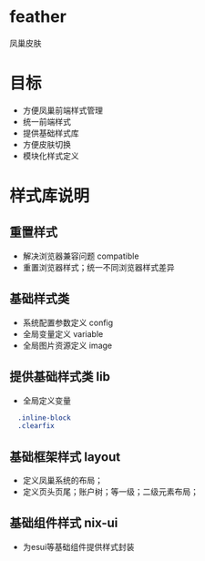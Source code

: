feather
=======

凤巢皮肤


# 目标
- 方便凤巢前端样式管理
- 统一前端样式
- 提供基础样式库
- 方便皮肤切换
- 模块化样式定义

# 样式库说明

## 重置样式
- 解决浏览器兼容问题 compatible
- 重置浏览器样式；统一不同浏览器样式差异

## 基础样式类
- 系统配置参数定义 config
- 全局变量定义 variable
- 全局图片资源定义 image

## 提供基础样式类 lib
- 全局定义变量

```css
  .inline-block
  .clearfix
```

## 基础框架样式 layout
- 定义凤巢系统的布局；
- 定义页头页尾；账户树；等一级；二级元素布局；


## 基础组件样式 nix-ui
- 为esui等基础组件提供样式封装